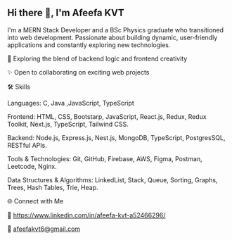 ## Hi there 👋, I'm Afeefa KVT

I'm a MERN Stack Developer and a BSc Physics graduate who transitioned into web development. Passionate about building dynamic, user-friendly applications and constantly exploring new technologies.

🌟 Exploring the blend of backend logic and frontend creativity

✨ Open to collaborating on exciting web projects

🛠️ Skills

Languages: C, Java ,JavaScript, TypeScript

Frontend: HTML, CSS, Bootstarp, JavaScript, React.js, Redux, Redux Toolkit, Next.js, TypeScript, Tailwind CSS.

Backend: Node.js, Express.js, Nest.js, MongoDB, TypeScript, PostgresSQL, RESTful APIs.

Tools & Technologies: Git, GitHub, Firebase, AWS, Figma, Postman, Leetcode, Nginx.

Data Structures & Algorithms: LinkedList, Stack, Queue, Sorting, Graphs, Trees, Hash Tables, Trie, Heap.

🌐 Connect with Me

💼 https://www.linkedin.com/in/afeefa-kvt-a52466296/

📧 afeefakvt6@gmail.com


<!--
**afeefakvt/afeefakvt** is a ✨ _special_ ✨ repository because its `README.md` (this file) appears on your GitHub profile.

Here are some ideas to get you started:

- 🔭 I’m currently working on ...
- 🌱 I’m currently learning ...
- 👯 I’m looking to collaborate on ...
- 🤔 I’m looking for help with ...
- 💬 Ask me about ...
- 📫 How to reach me: ...
- 😄 Pronouns: ...
- ⚡ Fun fact: ...
-->
